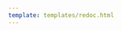 ```yaml
---
template: templates/redoc.html
---
```


<redoc spec-url="{{base_path}}/apis/organization-apis/restapis/authenticators.yaml" theme='{{redoc_theme}}'></redoc>
